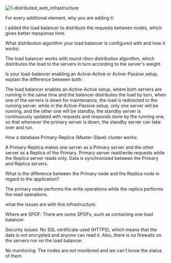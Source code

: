 ![1-distributed_web_infrastructure](https://github.com/SohaibHegazy/alx-system_engineering-devops/assets/143375340/8c2e5aaf-c888-4f4c-8531-6fd25c7d6b19)

For every additional element, why you are adding it:

I added the load balancer to distribute the requests between nodes, which gives better repsponse time.

What distribution algorithm your load balancer is configured with and how it works:

The load balancer works with round ribon distribution algorithm, which distributes the load to the servers in turn according to the server's weight.

Is your load-balancer enabling an Active-Active or Active-Passive setup, explain the difference between both:

The load balancer enables an Active-Active setup, where both servers are running in the same time and the balancer distributes the load by turn, when one of the servers is down for maintenance, the load is redirected to the running server. while in the Active-Passive setup, only one server will be running, and the other one will be standby, the standby server is continuously updated with requests and responds done by the running one, so that whenever the primary server is down, the standby server can take over and run.

How a database Primary-Replica (Master-Slave) cluster works:

A Primary-Replica makes one server as a Primary server and the other server as a Replica of the Primary. Primary server read/write requests while the Replica server reads only. Data is synchronized between the Primary and Replica servers.

What is the difference between the Primary node and the Replica node in regard to the application?

The primary node performs the write operations while the replica performs the read operations.


what the issues are with this infrastructure:

Where are SPOF:
There are some SPOFs, such as containing one load balancer.

Security issues:
No SSL certificate used (HTTPS), which means that the data is not encrypted and anyone can read it.
Also, there is no firewalls on the servers nor on the load balancer.

No monitoring:
The nodes are not monitored and we can't know the status of them
